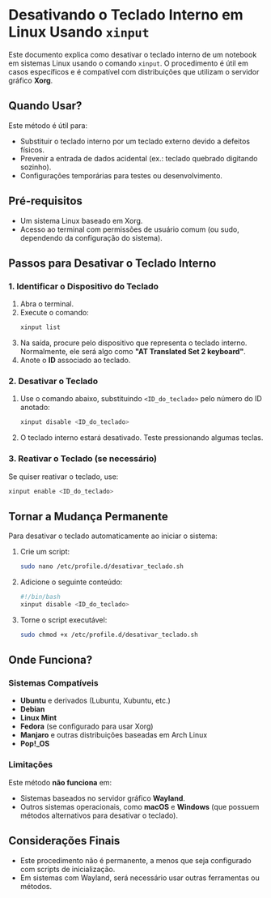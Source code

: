 # Desativando o Teclado Interno em Linux Usando `xinput`

Este documento explica como desativar o teclado interno de um notebook em sistemas Linux usando o comando `xinput`. O procedimento é útil em casos específicos e é compatível com distribuições que utilizam o servidor gráfico **Xorg**.

## Quando Usar?

Este método é útil para:
- Substituir o teclado interno por um teclado externo devido a defeitos físicos.
- Prevenir a entrada de dados acidental (ex.: teclado quebrado digitando sozinho).
- Configurações temporárias para testes ou desenvolvimento.

## Pré-requisitos

- Um sistema Linux baseado em Xorg.
- Acesso ao terminal com permissões de usuário comum (ou sudo, dependendo da configuração do sistema).

## Passos para Desativar o Teclado Interno

### 1. Identificar o Dispositivo do Teclado
1. Abra o terminal.
2. Execute o comando:
   ```bash
   xinput list
   ```
3. Na saída, procure pelo dispositivo que representa o teclado interno. Normalmente, ele será algo como **"AT Translated Set 2 keyboard"**.
4. Anote o **ID** associado ao teclado.

### 2. Desativar o Teclado
1. Use o comando abaixo, substituindo `<ID_do_teclado>` pelo número do ID anotado:
   ```bash
   xinput disable <ID_do_teclado>
   ```
2. O teclado interno estará desativado. Teste pressionando algumas teclas.

### 3. Reativar o Teclado (se necessário)
Se quiser reativar o teclado, use:
```bash
xinput enable <ID_do_teclado>
```

## Tornar a Mudança Permanente
Para desativar o teclado automaticamente ao iniciar o sistema:

1. Crie um script:
   ```bash
   sudo nano /etc/profile.d/desativar_teclado.sh
   ```
2. Adicione o seguinte conteúdo:
   ```bash
   #!/bin/bash
   xinput disable <ID_do_teclado>
   ```
3. Torne o script executável:
   ```bash
   sudo chmod +x /etc/profile.d/desativar_teclado.sh
   ```

## Onde Funciona?

### Sistemas Compatíveis
- **Ubuntu** e derivados (Lubuntu, Xubuntu, etc.)
- **Debian**
- **Linux Mint**
- **Fedora** (se configurado para usar Xorg)
- **Manjaro** e outras distribuições baseadas em Arch Linux
- **Pop!_OS**

### Limitações
Este método **não funciona** em:
- Sistemas baseados no servidor gráfico **Wayland**.
- Outros sistemas operacionais, como **macOS** e **Windows** (que possuem métodos alternativos para desativar o teclado).

## Considerações Finais
- Este procedimento não é permanente, a menos que seja configurado com scripts de inicialização.
- Em sistemas com Wayland, será necessário usar outras ferramentas ou métodos.
